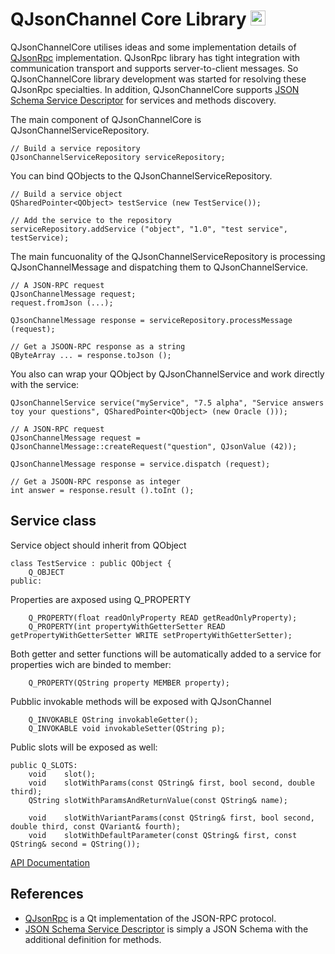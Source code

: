# QJsonChannel Core Library <img src="https://seeklogo.com/images/C/c-logo-43CE78FF9C-seeklogo.com.png" width="24" height="24">

QJsonChannelCore utilises ideas and some implementation details of [QJsonRpc](https://bitbucket.org/devonit/qjsonrpc) implementation. QJsonRpc library has tight integration with communication transport and supports server-to-client messages. So QJsonChannelCore library development was started for resolving these QJsonRpc specialties. 
In addition, QJsonChannelCore supports [JSON Schema Service Descriptor](https://jsonrpc.org/historical/json-schema-service-descriptor.html) for services and methods discovery.

The main component of QJsonChannelCore is QJsonChannelServiceRepository. 
~~~~~~
// Build a service repository
QJsonChannelServiceRepository serviceRepository;
~~~~~~

You can bind QObjects to the QJsonChannelServiceRepository.
~~~~~~
// Build a service object
QSharedPointer<QObject> testService (new TestService());

// Add the service to the repository
serviceRepository.addService ("object", "1.0", "test service", testService);
~~~~~~

The main funcuonality of the QJsonChannelServiceRepository is processing QJsonChannelMessage and dispatching them to QJsonChannelService.
~~~~~~
// A JSON-RPC request
QJsonChannelMessage request;
request.fromJson (...);

QJsonChannelMessage response = serviceRepository.processMessage (request);

// Get a JSOON-RPC response as a string
QByteArray ... = response.toJson ();
~~~~~~

You also can wrap your QObject by QJsonChannelService and work directly with the service:
~~~~~~
QJsonChannelService service("myService", "7.5 alpha", "Service answers toy your questions", QSharedPointer<QObject> (new Oracle ()));

// A JSON-RPC request
QJsonChannelMessage request = QJsonChannelMessage::createRequest("question", QJsonValue (42));

QJsonChannelMessage response = service.dispatch (request);

// Get a JSOON-RPC response as integer
int answer = response.result ().toInt ();
~~~~~~

## Service class

Service object should inherit from QObject
~~~~~~~
class TestService : public QObject {
	Q_OBJECT
public:

~~~~~~~

Properties are axposed using Q_PROPERTY
~~~~~~~
	Q_PROPERTY(float readOnlyProperty READ getReadOnlyProperty);
	Q_PROPERTY(int propertyWithGetterSetter READ getPropertyWithGetterSetter WRITE setPropertyWithGetterSetter);
~~~~~~~
Both getter and setter functions will be automatically added to a service for properties wich are binded to member:
~~~~~~~
	Q_PROPERTY(QString property MEMBER property);
~~~~~~~

Pubblic invokable methods will be exposed with QJsonChannel
~~~~~~~
	Q_INVOKABLE QString invokableGetter();
	Q_INVOKABLE void invokableSetter(QString p);
~~~~~~~

Public slots will be exposed as well:
~~~~~~~
public Q_SLOTS:
	void    slot();
	void    slotWithParams(const QString& first, bool second, double third);
	QString slotWithParamsAndReturnValue(const QString& name);

	void    slotWithVariantParams(const QString& first, bool second, double third, const QVariant& fourth);
	void    slotWithDefaultParameter(const QString& first, const QString& second = QString());
~~~~~~~~


[API Documentation](http://kdeyev.github.io/QJsonChannelCore)

## References
- [QJsonRpc](https://bitbucket.org/devonit/qjsonrpc) is a Qt implementation of the JSON-RPC protocol.
- [JSON Schema Service Descriptor](https://jsonrpc.org/historical/json-schema-service-descriptor.html) is simply a JSON Schema with the additional definition for methods.